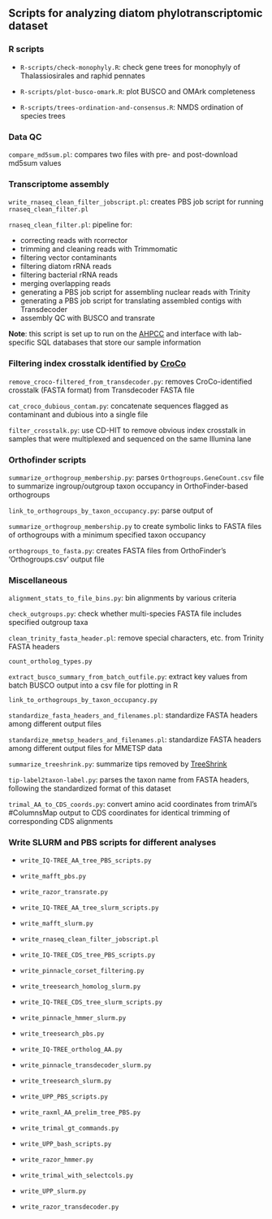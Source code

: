 
## Scripts for analyzing diatom phylotranscriptomic dataset

### R scripts

- `R-scripts/check-monophyly.R`: check gene trees for monophyly of
  Thalassiosirales and raphid pennates

- `R-scripts/plot-busco-omark.R`: plot BUSCO and OMArk completeness

- `R-scripts/trees-ordination-and-consensus.R`: NMDS ordination of
  species trees

### Data QC

`compare_md5sum.pl`: compares two files with pre- and post-download
md5sum values

### Transcriptome assembly

`write_rnaseq_clean_filter_jobscript.pl`: creates PBS job script for
running `rnaseq_clean_filter.pl`

`rnaseq_clean_filter.pl`: pipeline for:

- correcting reads with rcorrector
- trimming and cleaning reads with Trimmomatic
- filtering vector contaminants
- filtering diatom rRNA reads
- filtering bacterial rRNA reads
- merging overlapping reads
- generating a PBS job script for assembling nuclear reads with
  Trinity  
- generating a PBS job script for translating assembled contigs with
  Transdecoder
- assembly QC with BUSCO and transrate

**Note**: this script is set up to run on the
[AHPCC](http://hpc.uark.edu/hpc/) and interface with lab-specific SQL
databases that store our sample information

### Filtering index crosstalk identified by [CroCo](https://bmcbiol.biomedcentral.com/articles/10.1186/s12915-018-0486-7)

`remove_croco-filtered_from_transdecoder.py`: removes CroCo-identified
crosstalk (FASTA format) from Transdecoder FASTA file

`cat_croco_dubious_contam.py`: concatenate sequences flagged as
contaminant and dubious into a single file

`filter_crosstalk.py`: use CD-HIT to remove obvious index crosstalk in
samples that were multiplexed and sequenced on the same Illumina lane

### Orthofinder scripts

`summarize_orthogroup_membership.py`: parses `Orthogroups.GeneCount.csv`
file to summarize ingroup/outgroup taxon occupancy in OrthoFinder-based
orthogroups

`link_to_orthogroups_by_taxon_occupancy.py`: parse output of

`summarize_orthogroup_membership.py` to create symbolic links to FASTA
files of orthogroups with a minimum specified taxon occupancy

`orthogroups_to_fasta.py`: creates FASTA files from OrthoFinder’s
‘Orthogroups.csv’ output file

### Miscellaneous

`alignment_stats_to_file_bins.py`: bin alignments by various criteria

`check_outgroups.py`: check whether multi-species FASTA file includes
specified outgroup taxa

`clean_trinity_fasta_header.pl`: remove special characters, etc. from
Trinity FASTA headers

`count_ortholog_types.py`

`extract_busco_summary_from_batch_outfile.py`: extract key values from
batch BUSCO output into a csv file for plotting in R

`link_to_orthogroups_by_taxon_occupancy.py`

`standardize_fasta_headers_and_filenames.pl`: standardize FASTA headers
among different output files

`standardize_mmetsp_headers_and_filenames.pl`: standardize FASTA headers
among different output files for MMETSP data

`summarize_treeshrink.py`: summarize tips removed by
[TreeShrink](https://github.com/uym2/TreeShrink)

`tip-label2taxon-label.py`: parses the taxon name from FASTA headers,
following the standardized format of this dataset

`trimal_AA_to_CDS_coords.py`: convert amino acid coordinates from
trimAl’s \#ColumnsMap output to CDS coordinates for identical trimming
of corresponding CDS alignments

### Write SLURM and PBS scripts for different analyses

- `write_IQ-TREE_AA_tree_PBS_scripts.py`

- `write_mafft_pbs.py`

- `write_razor_transrate.py`

- `write_IQ-TREE_AA_tree_slurm_scripts.py`

- `write_mafft_slurm.py`

- `write_rnaseq_clean_filter_jobscript.pl`

- `write_IQ-TREE_CDS_tree_PBS_scripts.py`

- `write_pinnacle_corset_filtering.py`

- `write_treesearch_homolog_slurm.py`

- `write_IQ-TREE_CDS_tree_slurm_scripts.py`

- `write_pinnacle_hmmer_slurm.py`

- `write_treesearch_pbs.py`

- `write_IQ-TREE_ortholog_AA.py`

- `write_pinnacle_transdecoder_slurm.py`

- `write_treesearch_slurm.py`

- `write_UPP_PBS_scripts.py`

- `write_raxml_AA_prelim_tree_PBS.py`

- `write_trimal_gt_commands.py`

- `write_UPP_bash_scripts.py`

- `write_razor_hmmer.py`

- `write_trimal_with_selectcols.py`

- `write_UPP_slurm.py`

- `write_razor_transdecoder.py`
